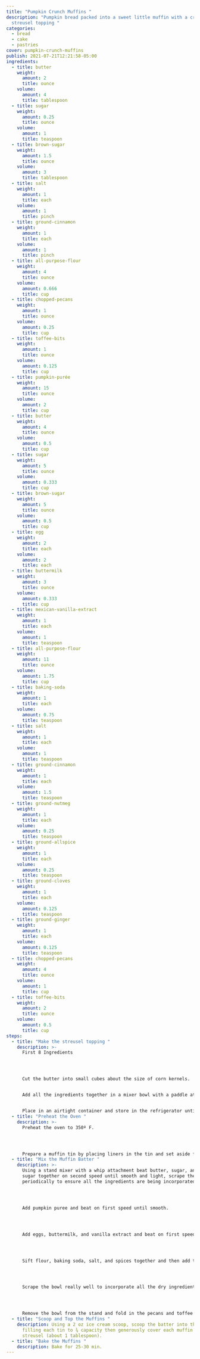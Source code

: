 ```yaml
---
title: "Pumpkin Crunch Muffins "
description: "Pumpkin bread packed into a sweet little muffin with a crunchy
  streusel topping "
categories:
  - bread
  - cake
  - pastries
cover: pumpkin-crunch-muffins
publish: 2021-07-21T12:21:58-05:00
ingredients:
  - title: butter
    weight:
      amount: 2
      title: ounce
    volume:
      amount: 4
      title: tablespoon
  - title: sugar
    weight:
      amount: 0.25
      title: ounce
    volume:
      amount: 1
      title: teaspoon
  - title: brown-sugar
    weight:
      amount: 1.5
      title: ounce
    volume:
      amount: 3
      title: tablespoon
  - title: salt
    weight:
      amount: 1
      title: each
    volume:
      amount: 1
      title: pinch
  - title: ground-cinnamon
    weight:
      amount: 1
      title: each
    volume:
      amount: 1
      title: pinch
  - title: all-purpose-flour
    weight:
      amount: 4
      title: ounce
    volume:
      amount: 0.666
      title: cup
  - title: chopped-pecans
    weight:
      amount: 1
      title: ounce
    volume:
      amount: 0.25
      title: cup
  - title: toffee-bits
    weight:
      amount: 1
      title: ounce
    volume:
      amount: 0.125
      title: cup
  - title: pumpkin-purée
    weight:
      amount: 15
      title: ounce
    volume:
      amount: 2
      title: cup
  - title: butter
    weight:
      amount: 4
      title: ounce
    volume:
      amount: 0.5
      title: cup
  - title: sugar
    weight:
      amount: 5
      title: ounce
    volume:
      amount: 0.333
      title: cup
  - title: brown-sugar
    weight:
      amount: 5
      title: ounce
    volume:
      amount: 0.5
      title: cup
  - title: egg
    weight:
      amount: 2
      title: each
    volume:
      amount: 2
      title: each
  - title: buttermilk
    weight:
      amount: 3
      title: ounce
    volume:
      amount: 0.333
      title: cup
  - title: mexican-vanilla-extract
    weight:
      amount: 1
      title: each
    volume:
      amount: 1
      title: teaspoon
  - title: all-purpose-flour
    weight:
      amount: 11
      title: ounce
    volume:
      amount: 1.75
      title: cup
  - title: baking-soda
    weight:
      amount: 1
      title: each
    volume:
      amount: 0.75
      title: teaspoon
  - title: salt
    weight:
      amount: 1
      title: each
    volume:
      amount: 1
      title: teaspoon
  - title: ground-cinnamon
    weight:
      amount: 1
      title: each
    volume:
      amount: 1.5
      title: teaspoon
  - title: ground-nutmeg
    weight:
      amount: 1
      title: each
    volume:
      amount: 0.25
      title: teaspoon
  - title: ground-allspice
    weight:
      amount: 1
      title: each
    volume:
      amount: 0.25
      title: teaspoon
  - title: ground-cloves
    weight:
      amount: 1
      title: each
    volume:
      amount: 0.125
      title: teaspoon
  - title: ground-ginger
    weight:
      amount: 1
      title: each
    volume:
      amount: 0.125
      title: teaspoon
  - title: chopped-pecans
    weight:
      amount: 4
      title: ounce
    volume:
      amount: 1
      title: cup
  - title: toffee-bits
    weight:
      amount: 2
      title: ounce
    volume:
      amount: 0.5
      title: cup
steps:
  - title: "Make the streusel topping "
    description: >-
      First 8 Ingredients 




      Cut the butter into small cubes about the size of corn kernels.


      Add all the ingredients together in a mixer bowl with a paddle attachment and mix on first speed until the streusel reaches a sandy consistency.


      Place in an airtight container and store in the refrigerator until use.
  - title: "Preheat the Oven "
    description: >-
      Preheat the oven to 350º F.




      Prepare a muffin tin by placing liners in the tin and set aside for later use.
  - title: "Mix the Muffin Batter "
    description: >-
      Using a stand mixer with a whip attachment beat butter, sugar, and brown
      sugar together on second speed until smooth and light, scrape the bowl
      periodically to ensure all the ingredients are being incorporated evenly.




      Add pumpkin puree and beat on first speed until smooth.




      Add eggs, buttermilk, and vanilla extract and beat on first speed until well combined.




      Sift flour, baking soda, salt, and spices together and then add them to the pumpkin mixture and beat on first speed for about 20 seconds.




      Scrape the bowl really well to incorporate all the dry ingredients into the mixture and then mix on medium speed until there are no lumps (about 2 minutes).




      Remove the bowl from the stand and fold in the pecans and toffee bits.
  - title: "Scoop and Top the Muffins "
    description: Using a 2 oz ice cream scoop, scoop the batter into the muffin tin
      filling each tin to ¾ capacity then generously cover each muffin with the
      streusel (about 1 tablespoon).
  - title: "Bake the Muffins "
    description: Bake for 25-30 min.
---
```

